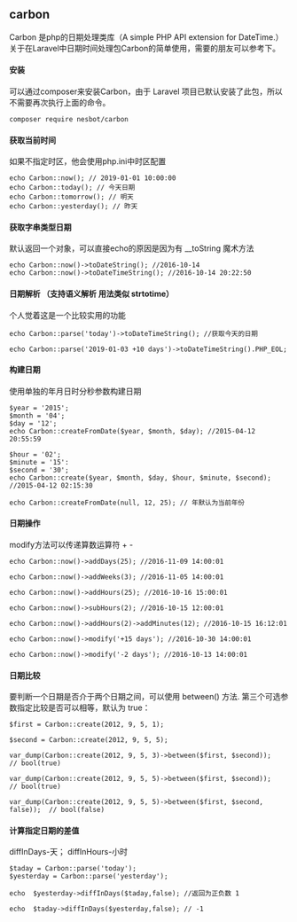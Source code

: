 ## carbon
Carbon 是php的日期处理类库（A simple PHP API extension for DateTime.）
关于在Laravel中日期时间处理包Carbon的简单使用，需要的朋友可以参考下。

#### 安装
可以通过composer来安装Carbon，由于 Laravel 项目已默认安装了此包，所以不需要再次执行上面的命令。
````
composer require nesbot/carbon
````

#### 获取当前时间
如果不指定时区，他会使用php.ini中时区配置
````
echo Carbon::now(); // 2019-01-01 10:00:00
echo Carbon::today(); // 今天日期
echo Carbon::tomorrow(); // 明天
echo Carbon::yesterday(); // 昨天
````

#### 获取字串类型日期
默认返回一个对象，可以直接echo的原因是因为有 __toString 魔术方法
````
echo Carbon::now()->toDateString(); //2016-10-14
echo Carbon::now()->toDateTimeString(); //2016-10-14 20:22:50
````

#### 日期解析 （支持语义解析 用法类似 strtotime）
个人觉着这是一个比较实用的功能
````
echo Carbon::parse('today')->toDateTimeString(); //获取今天的日期

echo Carbon::parse('2019-01-03 +10 days')->toDateTimeString().PHP_EOL;

````

#### 构建日期
使用单独的年月日时分秒参数构建日期
````
$year = '2015';
$month = '04';
$day = '12';
echo Carbon::createFromDate($year, $month, $day); //2015-04-12 20:55:59

$hour = '02';
$minute = '15':
$second = '30';
echo Carbon::create($year, $month, $day, $hour, $minute, $second); //2015-04-12 02:15:30

echo Carbon::createFromDate(null, 12, 25); // 年默认为当前年份

````

#### 日期操作
modify方法可以传递算数运算符 + -
````
echo Carbon::now()->addDays(25); //2016-11-09 14:00:01

echo Carbon::now()->addWeeks(3); //2016-11-05 14:00:01

echo Carbon::now()->addHours(25); //2016-10-16 15:00:01

echo Carbon::now()->subHours(2); //2016-10-15 12:00:01

echo Carbon::now()->addHours(2)->addMinutes(12); //2016-10-15 16:12:01

echo Carbon::now()->modify('+15 days'); //2016-10-30 14:00:01

echo Carbon::now()->modify('-2 days'); //2016-10-13 14:00:01

````

#### 日期比较
要判断一个日期是否介于两个日期之间，可以使用 between() 方法.
第三个可选参数指定比较是否可以相等，默认为 true：
````
$first = Carbon::create(2012, 9, 5, 1);

$second = Carbon::create(2012, 9, 5, 5);

var_dump(Carbon::create(2012, 9, 5, 3)->between($first, $second));     // bool(true)

var_dump(Carbon::create(2012, 9, 5, 5)->between($first, $second));     // bool(true)

var_dump(Carbon::create(2012, 9, 5, 5)->between($first, $second, false));  // bool(false)
````

#### 计算指定日期的差值
diffInDays-天； diffInHours-小时
````
$taday = Carbon::parse('today');
$yesterday = Carbon::parse('yesterday');

echo  $yesterday->diffInDays($taday,false); //返回为正负数 1

echo  $taday->diffInDays($yesterday,false); // -1

````





